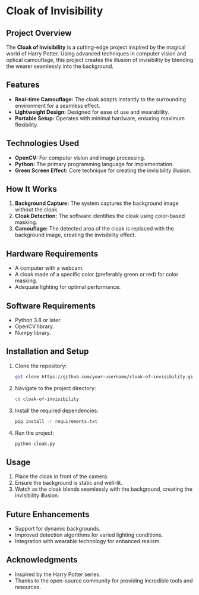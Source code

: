 # Cloak of Invisibility

## Project Overview
The **Cloak of Invisibility** is a cutting-edge project inspired by the magical world of Harry Potter. Using advanced techniques in computer vision and optical camouflage, this project creates the illusion of invisibility by blending the wearer seamlessly into the background. 

## Features
- **Real-time Camouflage:** The cloak adapts instantly to the surrounding environment for a seamless effect.
- **Lightweight Design:** Designed for ease of use and wearability.
- **Portable Setup:** Operates with minimal hardware, ensuring maximum flexibility.

## Technologies Used
- **OpenCV:** For computer vision and image processing.
- **Python:** The primary programming language for implementation.
- **Green Screen Effect:** Core technique for creating the invisibility illusion.

## How It Works
1. **Background Capture:** The system captures the background image without the cloak.
2. **Cloak Detection:** The software identifies the cloak using color-based masking.
3. **Camouflage:** The detected area of the cloak is replaced with the background image, creating the invisibility effect.

## Hardware Requirements
- A computer with a webcam.
- A cloak made of a specific color (preferably green or red) for color masking.
- Adequate lighting for optimal performance.

## Software Requirements
- Python 3.8 or later.
- OpenCV library.
- Numpy library.

## Installation and Setup
1. Clone the repository:
   ```bash
   git clone https://github.com/your-username/cloak-of-invisibility.git
   ```
2. Navigate to the project directory:
   ```bash
   cd cloak-of-invisibility
   ```
3. Install the required dependencies:
   ```bash
   pip install -r requirements.txt
   ```
4. Run the project:
   ```bash
   python cloak.py
   ```

## Usage
1. Place the cloak in front of the camera.
2. Ensure the background is static and well-lit.
3. Watch as the cloak blends seamlessly with the background, creating the invisibility illusion.

## Future Enhancements
- Support for dynamic backgrounds.
- Improved detection algorithms for varied lighting conditions.
- Integration with wearable technology for enhanced realism.

## Acknowledgments
- Inspired by the Harry Potter series.
- Thanks to the open-source community for providing incredible tools and resources.
